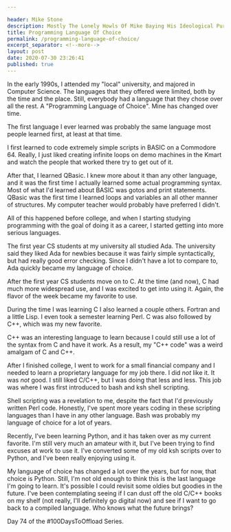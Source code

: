 ```yaml
---

header: Mike Stone
description: Mostly The Lonely Howls Of Mike Baying His Ideological Purity At The Moon
title: Programming Language Of Choice
permalink: /programming-language-of-choice/
excerpt_separator: <!--more-->
layout: post
date: 2020-07-30 23:26:41
published: true
---
```


In the early 1990s, I attended my "local" university, and majored in Computer Science. The languages that they offered were limited, both by the time and the place. Still, everybody had a language that they chose over all the rest. A "Programming Language of Choice". Mine has changed over time.

<!--more-->

The first language I ever learned was probably the same language most people learned first, at least at that time. 

I first learned to code extremely simple scripts in BASIC on a Commodore 64. Really, I just liked creating infinite loops on demo machines in the Kmart and watch the people that worked there try to get out of it.

After that, I learned QBasic. I knew more about it than any other language, and it was the first time I actually learned some actual programming syntax. Most of what I'd learned about BASIC was gotos and print statements. QBasic was the first time I learned loops and variables an all other manner of structures. My computer teacher would probably have preferred I didn't.

All of this happened before college, and when I starting studying programming with the goal of doing it as a career, I started getting into more serious languages.

The first year CS students at my university all studied Ada. The university said they liked Ada for newbies because it was fairly simple syntactically, but had really good error checking. Since I didn't have a lot to compare to, Ada quickly became my language of choice.

After the first year CS students move on to C. At the time (and now), C had much more widespread use, and I was excited to get into using it. Again, the flavor of the week became my favorite to use. 

During the time I was learning C I also learned a couple others. Fortran and a little Lisp. I even took a semester learning Perl. C was also followed by C++, which was my new favorite.

C++ was an interesting language to learn because I could still use a lot of the syntax from C and have it work. As a result, my "C++ code" was a weird amalgam of C and C++. 

After I finished college, I went to work for a small financial company and I needed to learn a proprietary language for my job there. I did *not* like it. It was *not* good. I still liked C/C++, but I was doing that less and less. This job was where I was first introduced to bash and ksh shell scripting. 

Shell scripting was a revelation to me, despite the fact that I'd previously written Perl code. Honestly, I've spent more years coding in these scripting languages than I have in any other language. Bash was probably my language of choice for a lot of years.

Recently, I've been learning Python, and it has taken over as my current favorite. I'm still very much an amateur with it, but I've been trying to find excuses at work to use it. I've converted some of my old ksh scripts over to Python, and I've been really enjoying using it.

My language of choice has changed a lot over the years, but for now, that choice is Python. Still, I'm not old enough to think this is the last language I'm going to learn. It's possible I could revisit some oldies but goodies in the future. I've been contemplating seeing if I can dust off the old C/C++ books on my shelf (not really, I'll definitely go digital now) and see if I want to go back to a compiled language. Who knows what the future brings?

Day 74 of the #100DaysToOffload Series.